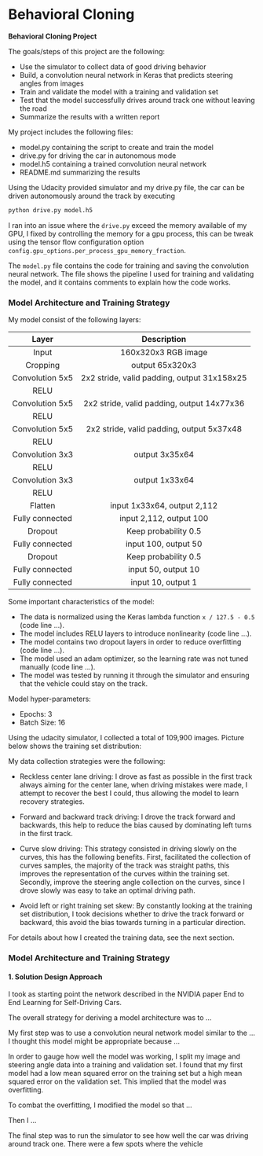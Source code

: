 # **Behavioral Cloning** 

**Behavioral Cloning Project**

The goals/steps of this project are the following:
* Use the simulator to collect data of good driving behavior
* Build, a convolution neural network in Keras that predicts steering angles from images
* Train and validate the model with a training and validation set
* Test that the model successfully drives around track one without leaving the road
* Summarize the results with a written report

[//]: # (Image References)

[image1]: ./examples/placeholder.png "Model Visualization"
[image2]: ./examples/placeholder.png "Grayscaling"
[image3]: ./examples/placeholder_small.png "Recovery Image"
[image4]: ./examples/placeholder_small.png "Recovery Image"
[image5]: ./examples/placeholder_small.png "Recovery Image"
[image6]: ./examples/placeholder_small.png "Normal Image"
[image7]: ./examples/placeholder_small.png "Flipped Image"

My project includes the following files:
* model.py containing the script to create and train the model
* drive.py for driving the car in autonomous mode
* model.h5 containing a trained convolution neural network 
* README.md summarizing the results

Using the Udacity provided simulator and my drive.py file, the car can be driven autonomously around the track by executing 
```sh
python drive.py model.h5
```

I ran into an issue where the ```drive.py``` exceed the memory available of my GPU, I fixed by controlling the memory
for a gpu process, this can be tweak using the tensor flow configuration option ```config.gpu_options.per_process_gpu_memory_fraction```. 

The ```model.py``` file contains the code for training and saving the convolution neural network. The file shows the 
pipeline I used for training and validating the model, and it contains comments to explain how the code works.

### Model Architecture and Training Strategy

My model consist of the following layers:

| Layer         		|     Description	        					| 
|:---------------------:|:---------------------------------------------:| 
| Input         		| 160x320x3 RGB image   					    |
| Cropping         		| output 65x320x3   					        |  
| Convolution 5x5     	| 2x2 stride, valid padding, output 31x158x25   |
| RELU					|												|
| Convolution 5x5     	| 2x2 stride, valid padding, output 14x77x36    |
| RELU					|												|
| Convolution 5x5     	| 2x2 stride, valid padding, output 5x37x48     |
| RELU					|												|
| Convolution 3x3	    | output 3x35x64                                |
| RELU					|												|
| Convolution 3x3	    | output 1x33x64                                |
| RELU					|												|
| Flatten	      	    | input 1x33x64, output 2,112 				    |
| Fully connected		| input 2,112, output 100       			    |
| Dropout				| Keep probability 0.5						    |
| Fully connected		| input 100, output 50       					|
| Dropout				| Keep probability 0.5						    |
| Fully connected		| input 50, output 10       					|
| Fully connected		| input 10, output 1       					    |

Some important characteristics of the model:

* The data is normalized using the Keras lambda function ```x / 127.5 - 0.5``` (code line ...). 
* The model includes RELU layers to introduce nonlinearity (code line ...). 
* The model contains two dropout layers in order to reduce overfitting (code line ...).
* The model used an adam optimizer, so the learning rate was not tuned manually (code line ...).
* The model was tested by running it through the simulator and ensuring that the vehicle could stay on the track.

Model hyper-parameters:

* Epochs: 3
* Batch Size: 16

Using the udacity simulator, I collected a total of 109,900 images. Picture below shows the training set distribution:

My data collection strategies were the following:

* Reckless center lane driving: I drove as fast as possible in the first track always aiming for the center lane,
when driving mistakes were made, I attempt to recover the best I could, thus allowing the model to learn recovery strategies.

* Forward and backward track driving: I drove the track forward and backwards, this help to reduce the bias caused by dominating 
left turns in the first track.

* Curve slow driving: This strategy consisted in driving slowly on the curves, this has the following benefits. First, 
facilitated the collection of curves samples, the majority of the track was straight paths, this improves the representation
of the curves within the training set. Secondly, improve the steering angle collection on the curves, since I drove slowly
was easy to take an optimal driving path. 

* Avoid left or right training set skew: By constantly looking at the training set distribution, I took decisions whether 
to drive the track forward or backward, this avoid the bias towards turning in a particular direction.

For details about how I created the training data, see the next section. 

### Model Architecture and Training Strategy

#### 1. Solution Design Approach

I took as starting point the network described in the NVIDIA paper End to End Learning for Self-Driving Cars.

The overall strategy for deriving a model architecture was to ...

My first step was to use a convolution neural network model similar to the ... I thought this model might be 
appropriate because ...

In order to gauge how well the model was working, I split my image and steering angle data into a training and 
validation set. I found that my first model had a low mean squared error on the training set but a high mean 
squared error on the validation set. This implied that the model was overfitting. 

To combat the overfitting, I modified the model so that ...

Then I ... 

The final step was to run the simulator to see how well the car was driving around track one. There were a few spots where the vehicle 